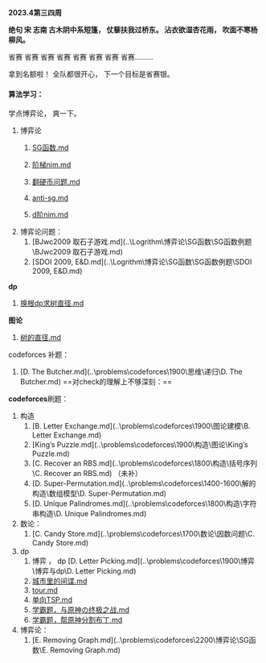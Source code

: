 **2023.4第三四周**

**绝句 宋 志南
古木阴中系短篷，
仗藜扶我过桥东。
沾衣欲湿杏花雨，
吹面不寒杨柳风。**




省赛 省赛 省赛 省赛 省赛 省赛  省赛 省赛.........

拿到名额啦！ 全队都很开心， 下一个目标是省赛银。

#### 算法学习：

学点博弈论， 爽一下。

1. 博弈论
   1.  [SG函数.md](..\Logrithm\博弈论\SG函数\SG函数.md) 

   2.  [阶梯nim.md](..\Logrithm\博弈论\SG函数\阶梯nim.md) 

   3.  [翻硬币问题.md](..\Logrithm\博弈论\SG函数\翻硬币问题.md) 

   4.  [anti-sg.md](..\Logrithm\博弈论\SG函数\anti-sg.md) 

   5.  [d阶nim.md](..\Logrithm\博弈论\SG函数\d阶nim.md) 
2. 博弈论问题：
   1.  [BJwc2009 取石子游戏.md](..\Logrithm\博弈论\SG函数\SG函数例题\BJwc2009 取石子游戏.md) 
   2.  [SDOI 2009, E&D.md](..\Logrithm\博弈论\SG函数\SG函数例题\SDOI 2009, E&D.md) 

**dp**

1.  [换根dp求树直径.md](..\Logrithm\动态规划\树形dp\换根dp\换根dp求树直径.md) 


**图论**

1.  [树的直径.md](..\Logrithm\图论\树上问题\树的直径.md)  

codeforces 补题：

1.  [D. The Butcher.md](..\problems\codeforces\1900\思维\递归\D. The Butcher.md)  ==对check的理解上不够深刻：==

**codeforces**刷题：

1. 构造
   1.  [B. Letter Exchange.md](..\problems\codeforces\1900\图论建模\B. Letter Exchange.md) 
   1.  [King’s Puzzle.md](..\problems\codeforces\1900\构造\图论\King’s Puzzle.md) 
   1.  [C. Recover an RBS.md](..\problems\codeforces\1800\构造\括号序列\C. Recover an RBS.md) （未补）
   1.  [D. Super-Permutation.md](..\problems\codeforces\1400-1600\解的构造\数组模型\D. Super-Permutation.md) 
   1.   [D. Unique Palindromes.md](..\problems\codeforces\1800\构造\字符串构造\D. Unique Palindromes.md) 
2. 数论：
   1.  [C. Candy Store.md](..\problems\codeforces\1700\数论\因数问题\C. Candy Store.md) 
3. dp
   1. 博弈 ， dp  [D. Letter Picking.md](..\problems\codeforces\1900\博弈\博弈与dp\D. Letter Picking.md) 
   1. [城市里的间谍.md](..\problems\题单\算法竞赛入门经典\动态规划\DAG上的动态规划\城市里的间谍.md) 
   1. [tour.md](..\problems\题单\算法竞赛入门经典\动态规划\tour.md) 
   1. [单向TSP.md](..\problems\题单\算法竞赛入门经典\动态规划\单向TSP.md) 
   1.  [学霸题，与原神の终极之战.md](..\problems\BZOJ\动态规划\dp优化\单调队列优化dp\学霸题，与原神の终极之战.md) 
   1.  [学霸题，帮原神分割布丁.md](..\problems\BZOJ\动态规划\dp优化\树状数组，线段树优化dp\学霸题，帮原神分割布丁.md) 
4. 博弈论：
   1.  [E. Removing Graph.md](..\problems\codeforces\2200\博弈论\SG函数\E. Removing Graph.md) 



